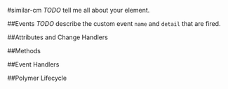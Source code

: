 #similar-cm
*TODO* tell me all about your element.



##Events
*TODO* describe the custom event `name` and `detail` that are fired.

##Attributes and Change Handlers








##Methods

##Event Handlers



##Polymer Lifecycle




















